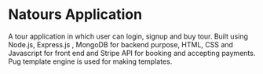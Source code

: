 # Natours Application

A tour application in which user can login, signup and buy tour.
Built using Node.js, Express.js , MongoDB for backend purpose, HTML, CSS and Javascript for front end and Stripe API for booking and accepting payments.
Pug template engine is used for making templates.
